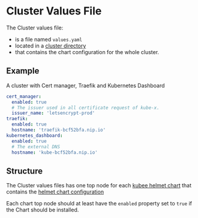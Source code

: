 # Cluster Values File


The Cluster values file:
* is a file named `values.yaml` 
* located in a [cluster directory](cluster-creation.md) 
* that contains the chart configuration for the whole cluster.


## Example

A cluster with Cert manager, Traefik and Kubernetes Dashboard
```yaml
cert_manager:
  enabled: true
  # The issuer used in all certificate request of kube-x.
  issuer_name: 'letsencrypt-prod'
traefik:
  enabled: true
  hostname: 'traefik-bcf52bfa.nip.io'
kubernetes_dashboard:
  enabled: true
  # The external DNS
  hostname: 'kube-bcf52bfa.nip.io'
```

## Structure

The Cluster values files has one top node for each [kubee helmet chart](kubee-helmet-chart.md)
that contains the [helmet chart configuration](kubee-helmet-chart.md#values-file)

Each chart top node should at least have the `enabled` property set to `true`
if the Chart should be installed.

